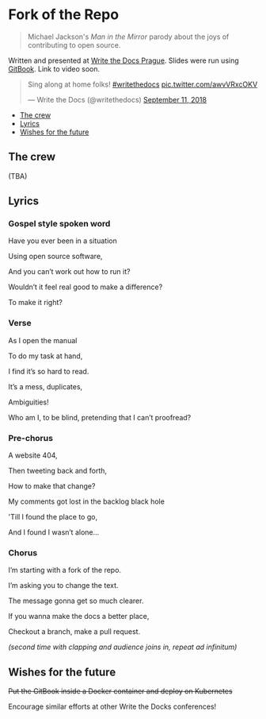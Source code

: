 # Fork of the Repo

> Michael Jackson's _Man in the Mirror_ parody about the joys of contributing to open source.

Written and presented at [Write the Docs Prague](http://www.writethedocs.org/conf/prague/2018/). Slides were run using [GitBook](https://www.gitbook.com/). Link to video soon.

<blockquote class="twitter-tweet" data-lang="en"><p lang="en" dir="ltr">Sing along at home folks! <a href="https://twitter.com/hashtag/writethedocs?src=hash&amp;ref_src=twsrc%5Etfw">#writethedocs</a> <a href="https://t.co/awvVRxcOKV">pic.twitter.com/awvVRxcOKV</a></p>&mdash; Write the Docs (@writethedocs) <a href="https://twitter.com/writethedocs/status/1039495762412036097?ref_src=twsrc%5Etfw">September 11, 2018</a></blockquote>
<script async src="https://platform.twitter.com/widgets.js" charset="utf-8"></script> 

  * [The crew](#the-crew)
  * [Lyrics](#lyrics)
  * [Wishes for the future](#wishes-for-the-future)

## The crew

(TBA)

## Lyrics

### Gospel style spoken word

Have you ever been in a situation

Using open source software,

And you can’t work out how to run it?

Wouldn’t it feel real good to make a difference?

To make it right?

### Verse

As I open the manual

To do my task at hand,

I find it’s so hard to read.

It’s a mess, duplicates,

Ambiguities!

Who am I, to be blind, pretending that I can’t proofread?

### Pre-chorus

A website 404,

Then tweeting back and forth,

How to make that change?

My comments got lost in the backlog black hole

'Till I found the place to go,

And I found I wasn’t alone…

### Chorus

I’m starting with a fork of the repo.

I’m asking you to change the text.

The message gonna get so much clearer.

If you wanna make the docs a better place,

Checkout a branch, make a pull request.

_(second time with clapping and audience joins in, repeat ad infinitum)_

## Wishes for the future

~~Put the GitBook inside a Docker container and deploy on Kubernetes~~

Encourage similar efforts at other Write the Docks conferences!
